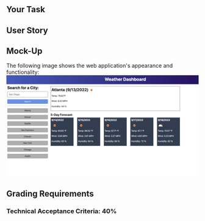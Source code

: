 #

## Your Task


## User Story


## Mock-Up

The following image shows the web application's appearance and functionality:
![The weather app includes a search option, a list of cities, and a five-day forecast and current weather conditions for Atlanta.](./Assets/06-server-side-apis-homework-demo.png)

## Grading Requirements



### Technical Acceptance Criteria: 40%



